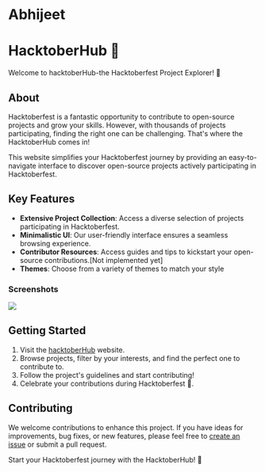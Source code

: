 # Abhijeet
# HacktoberHub 🚀

Welcome to  hacktoberHub-the Hacktoberfest Project Explorer! 🌟

## About

Hacktoberfest is a fantastic opportunity to contribute to open-source projects and grow your skills. However, with thousands of projects participating, finding the right one can be challenging. That's where the HacktoberHub comes in!

This website simplifies your Hacktoberfest journey by providing an easy-to-navigate interface to discover open-source projects actively participating in Hacktoberfest. 

## Key Features

- **Extensive Project Collection**: Access a diverse selection of projects participating in Hacktoberfest.
- **Minimalistic UI**: Our user-friendly interface ensures a seamless browsing experience.
- **Contributor Resources**: Access guides and tips to kickstart your open-source contributions.[Not implemented yet]
- **Themes**: Choose from a variety of themes to match your style


### Screenshots
![](image.png)
## Getting Started

1. Visit the [hacktoberHub](https://hacktoberhub.netlify.app) website.
2. Browse projects, filter by your interests, and find the perfect one to contribute to.
3. Follow the project's guidelines and start contributing!
4. Celebrate your contributions during Hacktoberfest 🎉.

## Contributing

We welcome contributions to enhance this project. If you have ideas for improvements, bug fixes, or new features, please feel free to [create an issue](#) or submit a pull request.


Start your Hacktoberfest journey with the HacktoberHub! 🌟

